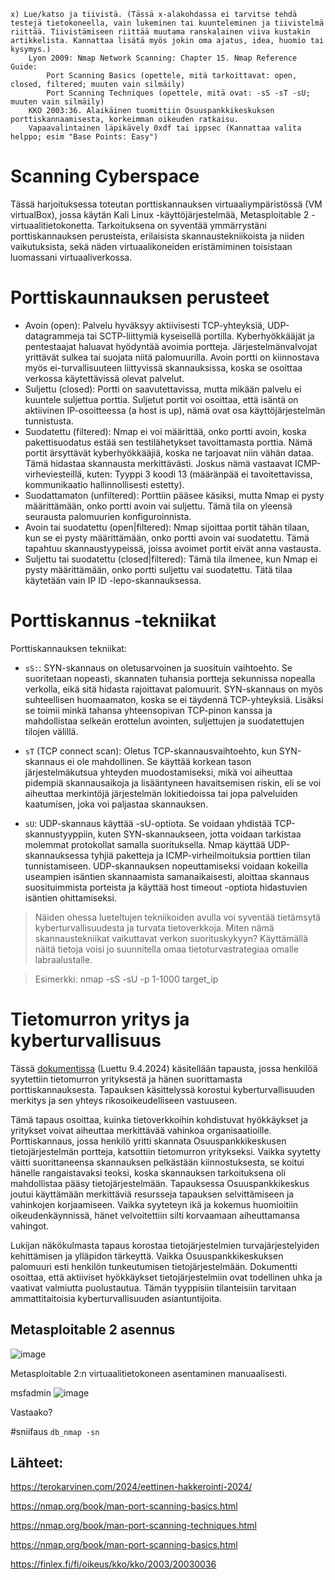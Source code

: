 


    x) Lue/katso ja tiivistä. (Tässä x-alakohdassa ei tarvitse tehdä testejä tietokoneella, vain lukeminen tai kuunteleminen ja tiivistelmä riittää. Tiivistämiseen riittää muutama ranskalainen viiva kustakin artikkelista. Kannattaa lisätä myös jokin oma ajatus, idea, huomio tai kysymys.)
        Lyon 2009: Nmap Network Scanning: Chapter 15. Nmap Reference Guide:
            Port Scanning Basics (opettele, mitä tarkoittavat: open, closed, filtered; muuten vain silmäily)
            Port Scanning Techniques (opettele, mitä ovat: -sS -sT -sU; muuten vain silmäily)
        KKO 2003:36. Alaikäinen tuomittiin Osuuspankkikeskuksen porttiskannaamisesta, korkeimman oikeuden ratkaisu.
        Vapaavalintainen läpikävely 0xdf tai ippsec (Kannattaa valita helppo; esim "Base Points: Easy")






# Scanning Cyberspace



Tässä harjoituksessa toteutan porttiskannauksen virtuaaliympäristössä (VM virtualBox), jossa käytän Kali Linux -käyttöjärjestelmää, Metasploitable 2 -virtuaalitietokonetta. Tarkoituksena on syventää ymmärrystäni porttiskannauksen perusteista, erilaisista skannaustekniikoista ja niiden vaikutuksista, sekä näden virtuaalikoneiden eristämiminen toisistaan luomassani virtuaaliverkossa.





# Porttiskaunnauksen perusteet

- Avoin (open):
 Palvelu hyväksyy aktiivisesti TCP-yhteyksiä, UDP-datagrammeja tai SCTP-liittymiä kyseisellä portilla. Kyberhyökkääjät ja pentestaajat haluavat hyödyntää avoimia portteja. Järjestelmänvalvojat yrittävät sulkea tai suojata niitä palomuurilla. Avoin portti on kiinnostava myös ei-turvallisuuteen liittyvissä skannauksissa, koska se osoittaa verkossa käytettävissä olevat palvelut.
- Suljettu (closed):
 Portti on saavutettavissa, mutta mikään palvelu ei kuuntele suljettua porttia. Suljetut portit voi osoittaa, että isäntä on aktiivinen IP-osoitteessa (a host is up), nämä ovat osa käyttöjärjestelmän tunnistusta.
- Suodatettu (filtered): 
Nmap ei voi määrittää, onko portti avoin, koska pakettisuodatus estää sen testilähetykset tavoittamasta porttia.  Nämä portit ärsyttävät kyberhyökkääjiä, koska ne tarjoavat niin vähän dataa. Tämä hidastaa skannausta merkittävästi. Joskus nämä vastaavat ICMP-virheviesteillä, kuten: Tyyppi 3 koodi 13 (määränpää ei tavoitettavissa, kommunikaatio hallinnollisesti estetty).
- Suodattamaton (unfiltered):
 Porttiin pääsee käsiksi, mutta Nmap ei pysty määrittämään, onko portti avoin vai suljettu. Tämä tila on yleensä seurausta palomuurien konfiguroinnista.
- Avoin tai suodatettu (open|filtered): 
Nmap sijoittaa portit tähän tilaan, kun se ei pysty määrittämään, onko portti avoin vai suodatettu. Tämä tapahtuu skannaustyypeissä, joissa avoimet portit eivät anna vastausta.
- Suljettu tai suodatettu (closed|filtered): 
Tämä tila ilmenee, kun Nmap ei pysty määrittämään, onko portti suljettu vai suodatettu. Tätä tilaa käytetään vain IP ID -lepo-skannauksessa.

# Porttiskannus -tekniikat


Porttiskannauksen tekniikat:

- `sS:`:
SYN-skannaus on oletusarvoinen ja suosituin vaihtoehto. Se suoritetaan nopeasti, skannaten tuhansia portteja sekunnissa nopealla verkolla, eikä sitä hidasta rajoittavat palomuurit. SYN-skannaus on myös suhteellisen huomaamaton, koska se ei täydennä TCP-yhteyksiä. Lisäksi se toimii minkä tahansa yhteensopivan TCP-pinon kanssa ja mahdollistaa selkeän erottelun avointen, suljettujen ja suodatettujen tilojen välillä.

- `sT` (TCP connect scan): Oletus TCP-skannausvaihtoehto, kun SYN-skannaus ei ole mahdollinen. Se käyttää korkean tason järjestelmäkutsua yhteyden muodostamiseksi, mikä voi aiheuttaa pidempiä skannausaikoja ja lisääntyneen havaitsemisen riskin, eli se voi aiheuttaa merkintöjä järjestelmän lokitiedoissa tai jopa palveluiden kaatumisen, joka voi paljastaa skannauksen.

- `sU`: UDP-skannaus käyttää -sU-optiota. Se voidaan yhdistää TCP-skannustyyppiin, kuten SYN-skannaukseen, jotta voidaan tarkistaa molemmat protokollat samalla suorituksella. Nmap käyttää UDP-skannauksessa tyhjiä paketteja ja ICMP-virheilmoituksia porttien tilan tunnistamiseen. UDP-skannauksen nopeuttamiseksi voidaan kokeilla useampien isäntien skannaamista samanaikaisesti, aloittaa skannaus suosituimmista porteista ja käyttää host timeout -optiota hidastuvien isäntien ohittamiseksi.

> Näiden ohessa lueteltujen tekniikoiden avulla voi syventää tietämsytä kyberturvallisuudesta ja turvata tietoverkkoja. Miten nämä skannaustekniikat vaikuttavat verkon suorituskykyyn? Käyttämällä näitä tietoja voisi jo suunnitella omaa tietoturvastrategiaa omalle labraalustalle.

> Esimerkki: nmap -sS -sU -p 1-1000 target_ip


# Tietomurron yritys ja kyberturvallisuus 

Tässä [dokumentissa](https://finlex.fi/fi/oikeus/kko/kko/2003/20030036) (Luettu 9.4.2024) käsitellään tapausta, jossa henkilöä syytettiin tietomurron yrityksestä ja hänen suorittamasta porttiskannauksesta. Tapauksen käsittelyssä korostui kyberturvallisuuden merkitys ja sen yhteys rikosoikeudelliseen vastuuseen.

Tämä tapaus osoittaa, kuinka tietoverkkoihin kohdistuvat hyökkäykset ja yritykset voivat aiheuttaa merkittävää vahinkoa organisaatioille. Porttiskannaus, jossa henkilö yritti skannata Osuuspankkikeskusen tietojärjestelmän portteja, katsottiin tietomurron yritykseksi. Vaikka syytetty väitti suorittaneensa skannauksen pelkästään kiinnostuksesta, se koitui hänelle rangaistavaksi teoksi, koska skannauksen tarkoituksena oli mahdollistaa pääsy tietojärjestelmään. Tapauksessa Osuuspankkikeskus joutui käyttämään merkittäviä resursseja tapauksen selvittämiseen ja vahinkojen korjaamiseen. Vaikka syyteteyn ikä ja kokemus huomioitiin oikeudenkäynnissä, hänet velvoitettiin silti korvaamaan aiheuttamansa vahingot.

Lukijan näkökulmasta tapaus korostaa tietojärjestelmien turvajärjestelyiden kehittämisen ja ylläpidon tärkeyttä. Vaikka Osuuspankkikeskuksen palomuuri esti henkilön tunkeutumisen tietojärjestelmään. Dokumentti osoittaa, että aktiiviset hyökkäykset tietojärjestelmiin ovat todellinen uhka ja vaativat valmiutta puolustautua. Tämän tyyppisiin tilanteisiin tarvitaan ammattitaitoisia kyberturvallisuuden asiantuntijoita.




 ##  Metasploitable 2 asennus

![image](https://github.com/Vanam0/tunkeutumistestaus/assets/122449444/a31c7308-a399-4efa-bfa3-fac9bd5d3c57)


 Metasploitable 2:n virtuaalitietokoneen asentaminen manuaalisesti.


 msfadmin
 ![image](https://github.com/Vanam0/tunkeutumistestaus/assets/122449444/9bc2c5f1-2ce4-47eb-bc59-3e764fd874e0)


Vastaako?

#sniifaus
`db_nmap -sn`







## Lähteet:

https://terokarvinen.com/2024/eettinen-hakkerointi-2024/

https://nmap.org/book/man-port-scanning-basics.html

https://nmap.org/book/man-port-scanning-techniques.html

https://nmap.org/book/man-port-scanning-basics.html

https://finlex.fi/fi/oikeus/kko/kko/2003/20030036
